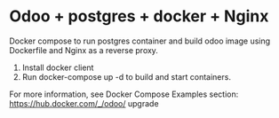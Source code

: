 # Odoo  + postgres + docker + Nginx
Docker compose to run postgres container and build odoo image using Dockerfile
and Nginx as a reverse proxy.

1. Install docker client
2. Run docker-compose up -d to build and start containers.

For more information, see Docker Compose Examples section: https://hub.docker.com/_/odoo/
upgrade
